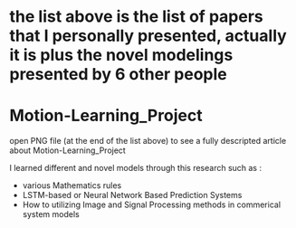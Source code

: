 # the list above is the list of papers that I personally presented, actually it is plus the novel modelings presented by 6 other people 

# Motion-Learning_Project
open PNG file (at the end of the list above) to see a fully descripted article about Motion-Learning_Project

I learned different and novel models through this research such as :
- various Mathematics rules 
- LSTM-based or Neural Network Based Prediction Systems
- How to utilizing Image and Signal Processing methods in commerical system models
